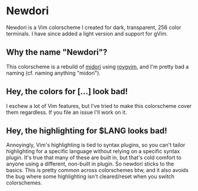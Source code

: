 # Newdori

Newdori is a Vim colorscheme I created for dark, transparent, 256 color
terminals.  I have since added a light version and support for gVim.

## Why the name "Newdori"?

This colorscheme is a rebuild of [midori](https://github.com/camgunz/midori)
using [roygvim](https://mizar5.xyz/git/roygvim.git), and I'm pretty bad a
naming (cf. naming anything "midori").

## Hey, the colors for [...] look bad!

I eschew a lot of Vim features, but I've tried to make this colorscheme cover
them regardless. If you file an issue I'll work on it.

## Hey, the highlighting for $LANG looks bad!

Annoyingly, Vim's highlighting is tied to syntax plugins, so you can't tailor
highlighting for a specific language without relying on a specific syntax
plugin. It's true that many of these are built in, but that's cold comfort to
anyone using a different, non-built in plugin. So newdori sticks to the basics.
This is pretty common across colorschemes btw, and it also avoids the bug where
some highlighting isn't cleared/reset when you switch colorschemes.
